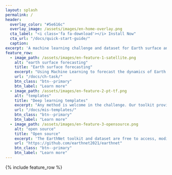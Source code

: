 ```yaml
---
layout: splash
permalink: /
header:
  overlay_color: "#5e616c"
  overlay_image: /assets/images/en-home-overlay.png
  cta_label: "<i class='fa fa-download'></i> Install Now"
  cta_url: "/docs/quick-start-guide/"
  caption:
excerpt: 'A machine learning challenge and dataset for Earth surface and localized impact forecasting.<br /> <small><a href="https://github.com/earthnet2021/earthnet/releases/tag/1.0.0">Latest release v1.0.0</a></small><br />'
feature_row:
  - image_path: /assets/images/en-feature-1-satellite.png
    alt: "earth surface forecasting"
    title: "Earth surface forecasting"
    excerpt: "Using Machine Learning to forecast the dynamics of Earth's surface, we can predict crop yield, forest health, the effects of a drought and more."
    url: "/docs/ch-task/"
    btn_class: "btn--primary"
    btn_label: "Learn more"
  - image_path: /assets/images/en-feature-2-pt-tf.png
    alt: "templates"
    title: "Deep learning templates"
    excerpt: "Any method is welcome in the challenge. Our toolkit provides functional templates for Pytorch and Tensorflow developers.<br /><br />"
    url: "/docs/mis-templates/"
    btn_class: "btn--primary"
    btn_label: "Learn more"
  - image_path: /assets/images/en-feature-3-opensource.png
    alt: "open source"
    title: "Open source"
    excerpt: 'The EarthNet toolkit and dataset are free to access, modify and distribute.{::nomarkdown}<p style="margin-top: -5px;margin-bottom: 0px"><iframe style="display: inline-block;" src="https://ghbtns.com/github-btn.html?user=earthnet2021&repo=earthnet&type=star&count=true&size=large" frameborder="0" scrolling="0" width="160px" height="30px"></iframe><iframe style="display: inline-block;" src="https://ghbtns.com/github-btn.html?user=earthnet2021&repo=earthnet&type=fork&count=true&size=large" frameborder="0" scrolling="0" width="158px" height="30px"></iframe></p>{:/nomarkdown}'
    url: "https://github.com/earthnet2021/earthnet"
    btn_class: "btn--primary"
    btn_label: "Learn more" 
---
```

{% include feature_row %}

